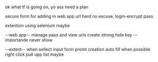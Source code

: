ok what tf is going on,
yo ass need a plan

secure form for adding in web app
url hard no excuse, login-encrypt pass

extention using selenium maybe

--web app--
manage pass and view urls
create strong
hide key -- importande never show

--extent--
when sellect input form promt creation
auto fill when possible
right click pull upp list maybe